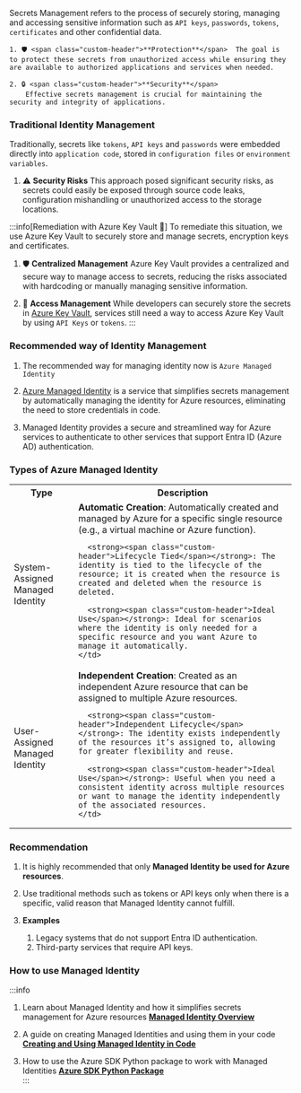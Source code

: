 Secrets Management refers to the process of securely storing, managing and
accessing sensitive information such as `API keys`, `passwords`, `tokens`,
`certificates` and other confidential data.

    1. 🛡️ <span class="custom-header">**Protection**</span>  The goal is to protect these secrets from unauthorized access while ensuring they are available to authorized applications and services when needed.

    2. 🔒 <span class="custom-header">**Security**</span>
        Effective secrets management is crucial for maintaining the security and integrity of applications.

### Traditional Identity Management

Traditionally, secrets like `tokens`, `API keys` and `passwords` were embedded
directly into `application code`, stored in `configuration files` or
`environment variables`.

1. ⚠️ <span class="custom-header">**Security Risks** </span> This approach posed
   significant security risks, as secrets could easily be exposed through source
   code leaks, configuration mishandling or unauthorized access to the storage
   locations.

:::info[Remediation with Azure Key Vault 🔑] 
To remediate this situation, we use
Azure Key Vault to securely store and manage secrets, encryption keys and certificates.

1. 🛡️ <span class="custom-header">**Centralized Management**</span> Azure Key
   Vault provides a centralized and secure way to manage access to secrets,
   reducing the risks associated with hardcoding or manually managing sensitive
   information.

2. 🔄 <span class="custom-header">**Access Management** </span> While developers
   can securely store the secrets in
   [Azure Key Vault](https://learn.microsoft.com/en-us/azure/key-vault/general/overview),
   services still need a way to access Azure Key Vault by using `API Keys` or
   `tokens`. 
:::

### Recommended way of Identity Management

1. The recommended way for managing identity now is `Azure Managed Identity`

2. [Azure Managed Identity](https://www.youtube.com/watch?v=vYUKC0mZFqI) is a
   service that simplifies secrets management by automatically managing the
   identity for Azure resources, eliminating the need to store credentials in
   code.

3. Managed Identity provides a secure and streamlined way for Azure services to
   authenticate to other services that support Entra ID (Azure AD)
   authentication.

### Types of Azure Managed Identity

<table class="combine-table">
  <tr>
    <th>Type</th>
    <th>Description</th>
  </tr>
  <tr>
    <td>System-Assigned Managed Identity</td>
    <td>
      <strong><span class="custom-header">Automatic Creation</span></strong>: Automatically created and managed by Azure for a specific single resource (e.g., a virtual machine or Azure function).

      <strong><span class="custom-header">Lifecycle Tied</span></strong>: The identity is tied to the lifecycle of the resource; it is created when the resource is created and deleted when the resource is deleted.

      <strong><span class="custom-header">Ideal Use</span></strong>: Ideal for scenarios where the identity is only needed for a specific resource and you want Azure to manage it automatically.
    </td>

  </tr>
  <tr>
    <td>User-Assigned Managed Identity</td>
    <td>
      <strong><span class="custom-header">Independent Creation</span></strong>: Created as an independent Azure resource that can be assigned to multiple Azure resources.

      <strong><span class="custom-header">Independent Lifecycle</span></strong>: The identity exists independently of the resources it’s assigned to, allowing for greater flexibility and reuse.

      <strong><span class="custom-header">Ideal Use</span></strong>: Useful when you need a consistent identity across multiple resources or want to manage the identity independently of the associated resources.
    </td>

  </tr>
</table>

### Recommendation

1. It is highly recommended that only **Managed Identity be used for Azure
   resources**.

2. Use traditional methods such as tokens or API keys only when there is a
   specific, valid reason that Managed Identity cannot fulfill.

3. <span class="custom-header">**Examples** </span>
   1. Legacy systems that do not support Entra ID authentication.
   2. Third-party services that require API keys.

### How to use Managed Identity

:::info

1. Learn about Managed Identity and how it simplifies secrets management for
   Azure resources
   **[Managed Identity Overview](https://learn.microsoft.com/en-us/entra/identity/managed-identities-azure-resources/)**

2. A guide on creating Managed Identities and using them in your code
   **[Creating and Using Managed Identity in Code](https://learn.microsoft.com/en-us/entra/identity/managed-identities-azure-resources/overview-for-developers?tabs=portal%2Cdotnet)**

3. How to use the Azure SDK Python package to work with Managed Identities
   **[Azure SDK Python Package](https://learn.microsoft.com/en-us/python/api/overview/azure/identity-readme?view=azure-python)**  
   :::
